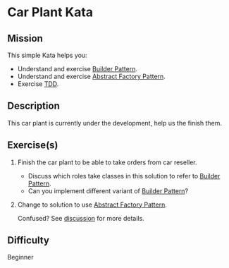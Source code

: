 # Car Plant Kata

## Mission

This simple Kata helps you:
* Understand and exercise [Builder Pattern][builder-pattern].
* Understand and exercise [Abstract Factory Pattern][abstract-factory-pattern].
* Exercise [TDD](https://en.wikipedia.org/wiki/Test-driven_development).

## Description

This car plant is currently under the development, help us the finish them. 

## Exercise(s)
1. Finish the car plant to be able to take orders from car reseller.
    * Discuss which roles take classes in this solution to refer to [Builder Pattern][builder-pattern].
    * Can you implement different variant of [Builder Pattern][builder-pattern]?
2. Change to solution to use [Abstract Factory Pattern][abstract-factory-pattern].

    Confused? See [discussion](http://stackoverflow.com/questions/757743/what-is-the-difference-between-builder-design-pattern-and-factory-design-pattern) for more details.

## Difficulty

Beginner

[builder-pattern]: (https://en.wikipedia.org/wiki/Builder_pattern)
[abstract-factory-pattern]: (https://en.wikipedia.org/wiki/Abstract_factory_pattern)